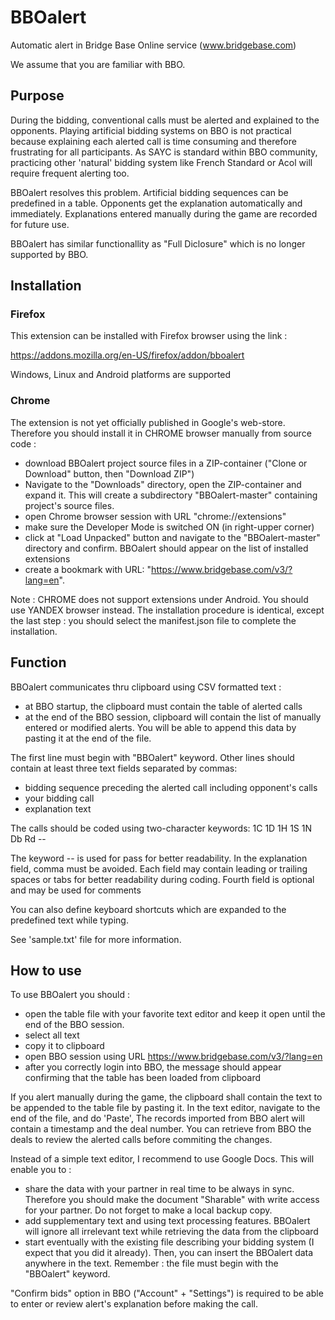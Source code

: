 # BBOalert

Automatic alert in Bridge Base Online service (www.bridgebase.com)

We assume that you are familiar with BBO.

## Purpose

During the bidding, conventional calls must be alerted and explained to the opponents. Playing artificial bidding systems on BBO is not practical because explaining each alerted call is time consuming and therefore frustrating for all participants. As SAYC is standard within BBO community, practicing other 'natural' bidding system like French Standard or Acol will require frequent alerting too.

BBOalert resolves this problem. Artificial bidding sequences can be predefined in a table. Opponents get the explanation automatically and immediately. Explanations entered manually during the game are recorded for future use.

BBOalert has similar functionallity as "Full Diclosure" which is no longer supported by BBO.

## Installation

### Firefox

This extension can be installed with Firefox browser using the link :

https://addons.mozilla.org/en-US/firefox/addon/bboalert

Windows, Linux and Android platforms are supported

### Chrome

The extension is not yet officially published in Google's web-store. Therefore you should install it in CHROME browser manually from source code :

- download BBOalert project source files in a ZIP-container ("Clone or Download" button, then "Download ZIP")
- Navigate to the "Downloads" directory, open the ZIP-container and expand it. This will create a subdirectory "BBOalert-master" containing project's source files.
- open Chrome browser session with URL "chrome://extensions"
- make sure the Developer Mode is switched ON (in right-upper corner)
- click at "Load Unpacked" button and navigate to the "BBOalert-master" directory and confirm. BBOalert should appear on the list of installed extensions
- create a bookmark with URL: "https://www.bridgebase.com/v3/?lang=en".

Note : CHROME does not support extensions under Android. You should use YANDEX browser instead. The installation procedure is identical, except the last step : you should select the manifest.json file to complete the installation.

## Function

BBOalert communicates thru clipboard using CSV formatted text :
- at BBO startup, the clipboard must contain the table of alerted calls
- at the end of the BBO session, clipboard will contain the list of manually entered or modified alerts. You will be able to append this data by pasting it at the end of the file.

The first line must begin with "BBOalert" keyword. Other lines should contain at least three text fields separated by commas:
  - bidding sequence preceding the alerted call including opponent's calls
  - your bidding call
  - explanation text

The calls should be coded using two-character keywords: 1C 1D 1H 1S 1N Db Rd --

The keyword -- is used for pass for better readability.
In the explanation field, comma must be avoided.
Each field may contain leading or trailing spaces or tabs for better readability during coding.
Fourth field is optional and may be used for comments

You can also define keyboard shortcuts which are expanded to the predefined text while typing.

See 'sample.txt' file for more information.

## How to use

To use BBOalert you should :
- open the table file with your favorite text editor and keep it open until the end of the BBO session.
- select all text
- copy it to clipboard
- open BBO session using URL https://www.bridgebase.com/v3/?lang=en
- after you correctly login into BBO, the message should appear confirming that the table has been loaded from clipboard

If you alert manually during the game, the clipboard shall contain the text to be appended to the table file by pasting it. In the text editor, navigate to the end of the file, and do 'Paste', The records imported from BBO alert will contain a timestamp and the deal number. You can retrieve from BBO the deals to review the alerted calls before commiting the changes.

Instead of a simple text editor, I recommend to use Google Docs. This will enable you to :
- share the data with your partner in real time to be always in sync. Therefore you should make the document "Sharable" with write access for your partner. Do not forget to make a local backup copy.
- add supplementary text and using text processing features. BBOalert will ignore all irrelevant text while retrieving the data from the clipboard
- start eventually with the existing file describing your bidding system (I expect that you did it already). Then, you can insert  the BBOalert data anywhere in the text. Remember : the file must begin with the "BBOalert" keyword.

"Confirm bids" option in BBO ("Account" + "Settings") is required to be able to enter or review alert's explanation before making the call.
